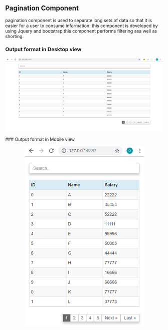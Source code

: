 ## Pagination Component
pagination component is used to separate long sets of data so that it is easier for a user to consume information. this component is developed by using Jquery and bootstrap.this component performs filtering asa well as shorting.
### Output format in Desktop view
<p align='center'><img src="./desktop-view.PNG" /></p>
### Output format in Mobile view
<p align='center'><img src="./Mobile view.PNG" /></p>
